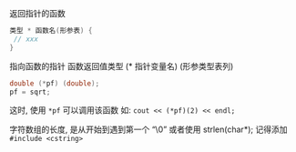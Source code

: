返回指针的函数

```c
类型 * 函数名(形参表) {
 // xxx
}
```

指向函数的指针
函数返回值类型 (* 指针变量名) (形参类型表列)

```c
double (*pf) (double);
pf = sqrt;
```

这时, 使用 `*pf` 可以调用该函数
如: `cout << (*pf)(2) << endl;`

字符数组的长度, 是从开始到遇到第一个 “\0”
或者使用 strlen(char*); 记得添加 `#include <cstring>`
